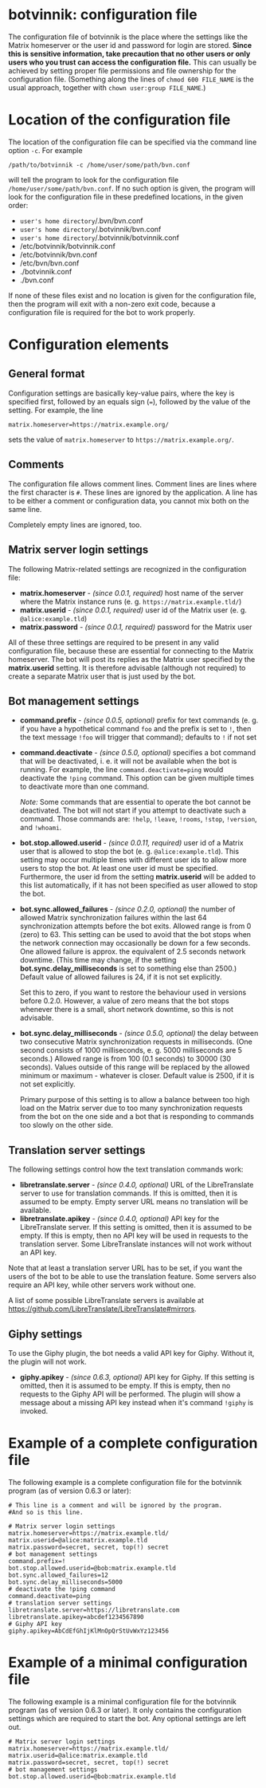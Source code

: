 # botvinnik: configuration file

The configuration file of botvinnik is the place where the settings like
the Matrix homeserver or the user id and password for login are stored.
**Since this is sensitive information, take precaution that no other
users or only users who you trust can access the configuration file.** This can
usually be achieved by setting proper file permissions and file ownership for
the configuration file. (Something along the lines of `chmod 600 FILE_NAME` is
the usual approach, together with `chown user:group FILE_NAME`.)

# Location of the configuration file

The location of the configuration file can be specified via the command line
option `-c`. For example

    /path/to/botvinnik -c /home/user/some/path/bvn.conf

will tell the program to look for the configuration file
`/home/user/some/path/bvn.conf`. If no such option is given, the program will
look for the configuration file in these predefined locations, in the given
order:

* `user's home directory`/.bvn/bvn.conf
* `user's home directory`/.botvinnik/bvn.conf
* `user's home directory`/.botvinnik/botvinnik.conf
* /etc/botvinnik/botvinnik.conf
* /etc/botvinnik/bvn.conf
* /etc/bvn/bvn.conf
* ./botvinnik.conf
* ./bvn.conf

If none of these files exist and no location is given for the configuration
file, then the program will exit with a non-zero exit code, because a
configuration file is required for the bot to work properly.

# Configuration elements

## General format

Configuration settings are basically key-value pairs, where the key is specified
first, followed by an equals sign (`=`), followed by the value of the setting.
For example, the line

    matrix.homeserver=https://matrix.example.org/

sets the value of `matrix.homeserver` to `https://matrix.example.org/`.

## Comments

The configuration file allows comment lines. Comment lines are lines where the
first character is `#`. These lines are ignored by the application. A line has
to be either a comment or configuration data, you cannot mix both on the same
line.

Completely empty lines are ignored, too.

## Matrix server login settings

The following Matrix-related settings are recognized in the configuration file:

* **matrix.homeserver** - _(since 0.0.1, required)_ host name of the server
  where the Matrix instance runs (e. g. `https://matrix.example.tld/`)
* **matrix.userid** - _(since 0.0.1, required)_ user id of the Matrix user
  (e. g. `@alice:example.tld`)
* **matrix.password** - _(since 0.0.1, required)_ password for the Matrix user

All of these three settings are required to be present in any valid
configuration file, because these are essential for connecting to the Matrix
homeserver. The bot will post its replies as the Matrix user specified by the
**matrix.userid** setting. It is therefore advisable (although not required) to
create a separate Matrix user that is just used by the bot.

## Bot management settings

* **command.prefix** - _(since 0.0.5, optional)_ prefix for text commands (e. g.
  if you have a hypothetical command `foo` and the prefix is set to `!`, then
  the text message `!foo` will trigger that command); defaults to `!` if not set
* **command.deactivate** - _(since 0.5.0, optional)_ specifies a bot command
  that will be deactivated, i. e. it will not be available when the bot is
  running. For example, the line `command.deactivate=ping` would deactivate the
  `!ping` command. This option can be given multiple times to deactivate more
  than one command.

  _Note:_ Some commands that are essential to operate the bot cannot be
  deactivated. The bot will not start if you attempt to deactivate such a
  command. Those commands are: `!help`, `!leave`, `!rooms`, `!stop`, `!version`,
  and `!whoami`.
* **bot.stop.allowed.userid** - _(since 0.0.11, required)_ user id of a Matrix
  user that is allowed to stop the bot (e. g. `@alice:example.tld`). This
  setting may occur multiple times with different user ids to allow more users
  to stop the bot. At least one user id must be specified. Furthermore, the user
  id from the setting **matrix.userid** will be added to this list
  automatically, if it has not been specified as user allowed to stop the bot.
* **bot.sync.allowed_failures** - _(since 0.2.0, optional)_ the number of
  allowed Matrix synchronization failures within the last 64 synchronization
  attempts before the bot exits. Allowed range is from 0 (zero) to 63. This
  setting can be used to avoid that the bot stops when the network connection
  may occasionally be down for a few seconds. One allowed failure is approx. the
  equivalent of 2.5 seconds network downtime. (This time may change, if the
  setting **bot.sync.delay_milliseconds** is set to something else than 2500.)
  Default value of allowed failures is 24, if it is not set explicitly.

  Set this to zero, if you want to restore the behaviour used in versions before
  0.2.0. However, a value of zero means that the bot stops whenever there is a
  small, short network downtime, so this is not advisable.
* **bot.sync.delay_milliseconds** - _(since 0.5.0, optional)_ the delay between
  two consecutive Matrix synchronization requests in milliseconds. (One second
  consists of 1000 milliseconds, e. g. 5000 milliseconds are 5 seconds.)
  Allowed range is from 100 (0.1 seconds) to 30000 (30 seconds). Values outside
  of this range will be replaced by the allowed minimum or maximum - whatever is
  closer. Default value is 2500, if it is not set explicitly.

  Primary purpose of this setting is to allow a balance between too high load on
  the Matrix server due to too many synchronization requests from the bot on the
  one side and a bot that is responding to commands too slowly on the other
  side.

## Translation server settings

The following settings control how the text translation commands work:

* **libretranslate.server** - _(since 0.4.0, optional)_ URL of the
  LibreTranslate server to use for translation commands. If this is omitted,
  then it is assumed to be empty. Empty server URL means no translation will be
  available.
* **libretranslate.apikey** - _(since 0.4.0, optional)_ API key for the
  LibreTranslate server. If this setting is omitted, then it is assumed to be
  empty. If this is empty, then no API key will be used in requests to the
  translation server. Some LibreTranslate instances will not work without an API
  key.

Note that at least a translation server URL has to be set, if you want the users
of the bot to be able to use the translation feature. Some servers also require
an API key, while other servers work without one.

A list of some possible LibreTranslate servers is available at
<https://github.com/LibreTranslate/LibreTranslate#mirrors>.

## Giphy settings

To use the Giphy plugin, the bot needs a valid API key for Giphy. Without it,
the plugin will not work.

* **giphy.apikey** - _(since 0.6.3, optional)_ API key for Giphy. If this
  setting is omitted, then it is assumed to be empty. If this is empty, then no
  requests to the Giphy API will be performed. The plugin will show a message
  about a missing API key instead when it's command `!giphy` is invoked.

# Example of a complete configuration file

The following example is a complete configuration file for the botvinnik program
(as of version 0.6.3 or later):

    # This line is a comment and will be ignored by the program.
    #And so is this line.

    # Matrix server login settings
    matrix.homeserver=https://matrix.example.tld/
    matrix.userid=@alice:matrix.example.tld
    matrix.password=secret, secret, top(!) secret
    # bot management settings
    command.prefix=!
    bot.stop.allowed.userid=@bob:matrix.example.tld
    bot.sync.allowed_failures=12
    bot.sync.delay_milliseconds=5000
    # deactivate the !ping command
    command.deactivate=ping
    # translation server settings
    libretranslate.server=https://libretranslate.com
    libretranslate.apikey=abcdef1234567890
    # Giphy API key
    giphy.apikey=AbCdEfGhIjKlMnOpQrStUvWxYz123456

# Example of a minimal configuration file

The following example is a minimal configuration file for the botvinnik program
(as of version 0.6.3 or later). It only contains the configuration settings
which are required to start the bot. Any optional settings are left out.

    # Matrix server login settings
    matrix.homeserver=https://matrix.example.tld/
    matrix.userid=@alice:matrix.example.tld
    matrix.password=secret, secret, top(!) secret
    # bot management settings
    bot.stop.allowed.userid=@bob:matrix.example.tld
